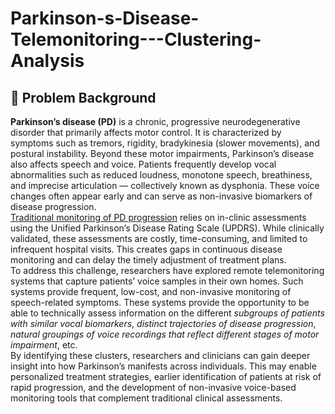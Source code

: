 # Parkinson-s-Disease-Telemonitoring---Clustering-Analysis

## 📖 Problem Background

**Parkinson’s disease (PD)** is a chronic, progressive neurodegenerative disorder that primarily affects motor control. It is characterized by symptoms such as tremors, rigidity, bradykinesia (slower movements), and postural instability. Beyond these motor impairments, Parkinson’s disease also affects speech and voice. Patients frequently develop vocal abnormalities such as reduced loudness, monotone speech, breathiness, and imprecise articulation — collectively known as dysphonia. These voice changes often appear early and can serve as non-invasive biomarkers of disease progression.  
<u>Traditional monitoring of PD progression</u> relies on in-clinic assessments using the Unified Parkinson’s Disease Rating Scale (UPDRS). While clinically validated, these assessments are costly, time-consuming, and limited to infrequent hospital visits. This creates gaps in continuous disease monitoring and can delay the timely adjustment of treatment plans.  
To address this challenge, researchers have explored remote telemonitoring systems that capture patients’ voice samples in their own homes. Such systems provide frequent, low-cost, and non-invasive monitoring of speech-related symptoms. These systems provide the opportunity to be able to technically assess information on the different *subgroups of patients with similar vocal biomarkers*, *distinct trajectories of disease progression*, *natural groupings of voice recordings that reflect different stages of motor impairment*, etc.  
By identifying these clusters, researchers and clinicians can gain deeper insight into how Parkinson’s manifests across individuals. This may enable personalized treatment strategies, earlier identification of patients at risk of rapid progression, and the development of non-invasive voice-based monitoring tools that complement traditional clinical assessments.